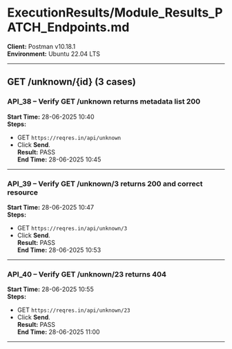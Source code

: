 # ExecutionResults/Module_Results_PATCH_Endpoints.md

**Client:** Postman v10.18.1  
**Environment:** Ubuntu 22.04 LTS  

---

## GET /unknown/{id} (3 cases)

### API_38 – Verify GET /unknown returns metadata list 200  
**Start Time:** 28-06-2025 10:40  
**Steps:**  
- GET `https://reqres.in/api/unknown`  
- Click **Send**.  
**Result:** PASS  
**End Time:** 28-06-2025 10:45  

---

### API_39 – Verify GET /unknown/3 returns 200 and correct resource  
**Start Time:** 28-06-2025 10:47  
**Steps:**  
- GET `https://reqres.in/api/unknown/3`  
- Click **Send**.  
**Result:** PASS  
**End Time:** 28-06-2025 10:53  

---

### API_40 – Verify GET /unknown/23 returns 404  
**Start Time:** 28-06-2025 10:55  
**Steps:**  
- GET `https://reqres.in/api/unknown/23`  
- Click **Send**.  
**Result:** PASS  
**End Time:** 28-06-2025 11:00  

---